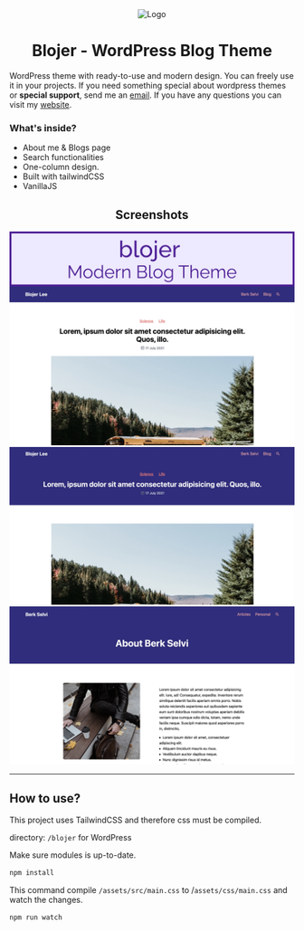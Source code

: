 <div align="center">
  <img alt="Logo" src="https://raw.githubusercontent.com/berkslv/berkslv.github.io/main/dist/assets/img/logo.png" width="100" />
</div>
<h1 align="center">
  Blojer - WordPress Blog Theme
</h1>

WordPress theme with ready-to-use and modern design. You can freely use it in your projects. If you need something special about wordpress themes or **special support**, send me an [email](mailto:berkslv@gmail.com). If you have any questions you can visit my [website](https://berkslv.github.io).

### What's inside?
- About me & Blogs page
- Search functionalities
- One-column design.
- Built with tailwindCSS
- VanillaJS

<h2 align="center">
  Screenshots
</h2>


<img alt="Preview image for blojer" src="https://raw.githubusercontent.com/berkslv/theme-blojer/main/previews/preview.png" />

<br />

<img alt="Preview image for blojer" src="https://raw.githubusercontent.com/berkslv/theme-blojer/main/previews/preview-single.jpeg" />

<br />

<img alt="Preview image for blojer" src="https://raw.githubusercontent.com/berkslv/theme-blojer/main/previews/preview-about-me.jpeg" />

<br />
<hr />


## How to use?

This project uses TailwindCSS and therefore css must be compiled.

directory: `/blojer` for WordPress

Make sure modules is up-to-date.
```bash
npm install
```

This command compile `/assets/src/main.css` to /`assets/css/main.css` and watch the changes.
```bash
npm run watch
```

